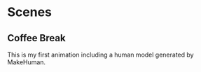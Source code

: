 # Scenes

## Coffee Break

This is my first animation including a human model generated by MakeHuman.

